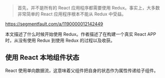 > 首先，并不是所有的 React 应用程序都需要使用 Redux。事实上，大多数非常简单的 React 应用程序根本不能从 Redux 中受益。

https://segmentfault.com/a/1190000012142449

本文描述了什么时候开始使用 Redux。作者描述了在构建一个真实 React APP 时，从没有使用 Redux 到使用 Redux 的过程以及收获。

## 使用 React 本地组件状态

React 使用单向数据流，这意味着父组件把自身的状态作为属性传递给子组件。